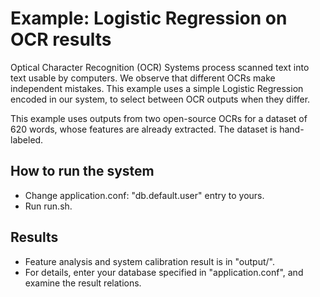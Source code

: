 Example: Logistic Regression on OCR results
====

Optical Character Recognition (OCR) Systems process scanned text into
text usable by computers. We observe that different OCRs make
independent mistakes. This example uses a simple Logistic Regression
encoded in our system, to select between OCR outputs when they differ.

This example uses outputs from two open-source OCRs for a dataset of 620
words, whose features are already extracted. The dataset is hand-
labeled.

How to run the system
----

- Change application.conf: "db.default.user" entry to yours.
- Run run.sh.

Results
----

- Feature analysis and system calibration result is in "output/".
- For details, enter your database specified in "application.conf",
  and examine the result relations.
